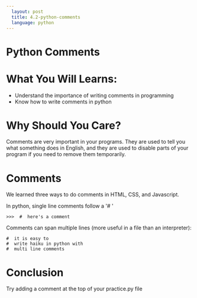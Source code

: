 ```yaml
---
  layout: post
  title: 4.2-python-comments
  language: python
---
```


# Python Comments

# What You Will Learns:
+	Understand the importance of writing comments in programming
+ Know how to write comments in python

# Why Should You Care?
Comments are very important in your programs. They are used to tell you what something does in English, and they are used to disable parts of your program if you need to remove them temporarily.

# Comments
We learned three ways to do comments in HTML, CSS, and Javascript.


In python, single line comments follow a '# '
```
>>>  #  here's a comment
```
Comments can span multiple lines (more useful in a file than an interpreter):
```
#  it is easy to
#  write haiku in python with
#  multi line comments
```
# Conclusion
Try adding a comment at the top of your practice.py file
